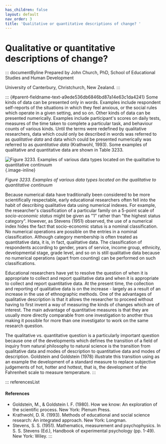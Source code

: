```yaml
---
has_children: false
layout: default
nav_order: 3
title: 'Qualitative or quantitative descriptions of change? '
---
```

# Qualitative or quantitative descriptions of change? 


::: documentByline
Prepared by John Church, PhD, School of Educational Studies and Human
Development

University of Canterbury, Christchurch, New Zealand.
:::

::: {#parent-fieldname-text-a9ede536db6846bd87a14e63c1da4241}
Some kinds of data can be presented only in words. Examples include
respondent self-reports of the situations in which they feel anxious, or
the social rules which operate in a given setting, and so on. Other
kinds of data can be presented numerically. Examples include
participant\'s scores on daily tests, measures of the time taken to
complete a particular task, and behaviour counts of various kinds. Until
the terms were redefined by qualitative researchers, data which could
only be described in words was referred to as *qualitative data* and
data which could be presented numerically was referred to as
*quantitative data* (Krathwohl, 1993). Some examples of qualitative and
quantitative data are shown in Table 3233.

![Figure 3233. Examples of various data types located on the qualitative
to quantitative
continuum](../../../../../../assets/images/Figure3233.png "Figure 3233. Examples of various data types located on the qualitative to quantitative continuum"){.image-inline}

*Figure 3233. Examples of various data types located on the qualitative
to quantitative continuum*

Because numerical data have traditionally been considered to be more
scientifically respectable, early educational researchers often fell
into the habit of describing qualitative data using numerical indexes.
For example, the researcher\'s classification of a particular family on
a 5-point scale of *socio-economic status* might be given as "1" rather
than "the highest status category". However, as Stevens (1951) observed,
the use of a numerical index hides the fact that socio-economic status
is a nominal classification. No numerical operations are possible on the
entries in a nominal classification. Although category membership is
often treated as quantitative data, it is, in fact, qualitative data.
The classification of respondents according to gender, years of service,
income group, ethnicity, developmental stage, grade level, and so on is
still qualitative data because no numerical operations (apart from
counting) can be performed on such classifications.

Educational researchers have yet to resolve the question of when it is
appropriate to collect and report qualitative data and when it is
appropriate to collect and report quantitative data. At the present
time, the collection and reporting of qualitative data is on the
increase - largely as a result of an increase in the use of ethnographic
methods. One of the advantages of qualitative description is that it
allows the researcher to proceed without having to first invent a way of
measuring the kinds of changes which are of interest. The main advantage
of quantitative measures is that they are usually more directly
comparable from one investigation to another thus making it possible for
more than one investigator to work on the same research question.

The qualitative vs. quantitative question is a particularly important
question because one of the developments which defines the transition of
a field of inquiry from natural philosophy to natural science is the
transition from qualitative data and modes of description to
quantitative data and modes of description. Goldstein and Goldstein
(1978) illustrate this transition using as an example the development of
a standard measure to replace subjective judgements of hot, hotter and
hottest, that is, the development of the Fahrenheit scale to measure
temperature.
:::

::: referencesList
#### References

-   Goldstein, M., & Goldstein I. F. (1980). How we know: An exploration
    of the scientific process. New York: Plenum Press.
-   Krathwohl, D. R. (1993). Methods of educational and social science
    research: An integrated approach. New York: Longman.
-   Stevens, S. S. (1951). Mathematics, measurement and psychophysics.
    In S. S. Stevens (Ed.), Handbook of experimental psychology (pp.
    1-49). New York: Wiley.
:::
